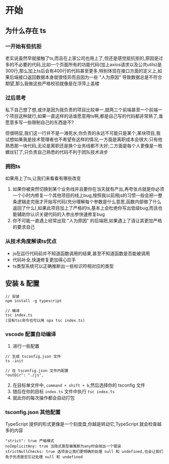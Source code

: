 # 开始

## 为什么存在 ts
### 一开始有些抗拒
老实说虽然早就接触了ts,而且在上家公司也用上了,但还是感觉挺抗拒的,原因是过多的不必要的代码,比如一个页面所有的功能代码(加上axios请求以及公共utils)是300行,那么加上ts后会有400行的代码甚至更多,特别体现在接口方面的定义上,如果后端接口返回数据本身就很怪异而且因为一些 "人为原因" 导致数据总是不符合期望,那么我做这些严格校验就像是在浮萍上盖楼

### 过后思考
私下自己想了想,或许是因为我负责的项目比较单一,就两三个前端甚至一个前端一个项目这种就行,如果一直这样的话谁愿意用ts啊,都是自己写的代码都非常熟了,谁愿意多写一些限制自己的东西是不?

但很明显,我们这一行并不是一滩死水,你负责的永远不可能只是某个,某块项目,我试想如果我是技术管理者也不希望有这样的情况,一方面是离职成本会很大:只有他熟悉那一块代码,无论是离职还是换个业务线都不大好;二方面是每个人更像是一枚螺丝钉了,只负责自己熟悉的代码不利于团队技术进步

### 拥抱ts
如果用上了ts,让我们来看看有哪些改变
1. 如果你被突然切换到某个业务线并且要你在当天就有产出,再夸张点就是你必须一个小时内修复一个其他项目的线上bug,按照我以前用js的习惯一般会把一整条逻辑走完我才开始写代码(充分理解每个参数是什么意思,函数内部做了什么返回了什么),如果此项目加上了严格的ts,基本上会杜绝你写出低级bug,而且也能辅助你认识关键代码的入参出参快速修复bug
2. 你不可能一直遇上经常出现 "人为原因" 的后端把,如果遇上了请让其更加严格的要求自己

### 从技术角度解读ts优点
+ js在运行代码前并不知道函数调用的结果,甚至不知道函数是否能被调用
+ 代码补全,快速修复更加得心应手
+ ts类型系统可以正确推断出一些标识符相对应的类型


## 安装 & 配置
```
// 安装
npm install -g typescript

// 编译
tsc index.ts
(没有tsc命令也可以用 npx tsc index.ts)
```

### vscode 配置自动编译
1. 进行一些配置
```
// 生成 tsconfig.json 文件
ts -init

// 在 tsconfig.json 文件内配置
"outDir": "./js",
```
2. 在目标单文件中, `command + shift + b`,然后选择你的 tsconfig 文件
3. 随后在你的目标 `index.ts` 文件中执行 `tsc index.ts`
4. 就此你的每次操作都会自动打包

### tsconfig.json 其他配置
TypeScript 提供的形式更像是一个刻度盘,你越是转动它,TypeScript 就会检查越多的内容
```
"strict": true 严格模式
noImplicitAny: true 当隐式类型被推断为any时会抛出一个错误
strictNullChecks: true 选项会让我们更明确的处理 null 和 undefined,也会让我们免于忧虑是否忘记处理 null 和 undefined
```